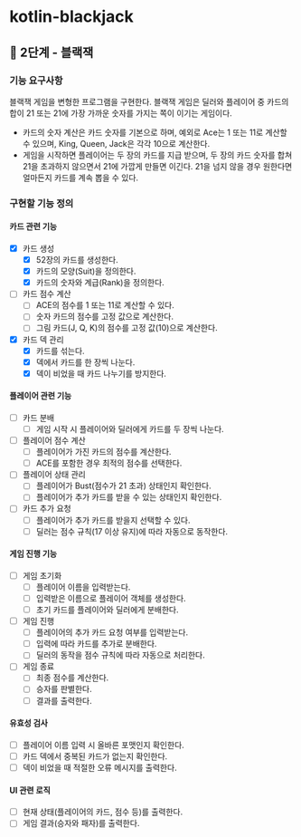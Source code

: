 # kotlin-blackjack
## 🚀 2단계 - 블랙잭
### 기능 요구사항
블랙잭 게임을 변형한 프로그램을 구현한다. 블랙잭 게임은 딜러와 플레이어 중 카드의 합이 21 또는 21에 가장 가까운 숫자를 가지는 쪽이 이기는 게임이다.

- 카드의 숫자 계산은 카드 숫자를 기본으로 하며, 예외로 Ace는 1 또는 11로 계산할 수 있으며, King, Queen, Jack은 각각 10으로 계산한다.
- 게임을 시작하면 플레이어는 두 장의 카드를 지급 받으며, 두 장의 카드 숫자를 합쳐 21을 초과하지 않으면서 21에 가깝게 만들면 이긴다. 21을 넘지 않을 경우 원한다면 얼마든지 카드를 계속 뽑을 수 있다.

### 구현할 기능 정의
#### 카드 관련 기능
- [x] 카드 생성
    - [x] 52장의 카드를 생성한다.
    - [x] 카드의 모양(Suit)을 정의한다.
    - [x] 카드의 숫자와 계급(Rank)을 정의한다.

- [ ] 카드 점수 계산
    - [ ] ACE의 점수를 1 또는 11로 계산할 수 있다.
    - [ ] 숫자 카드의 점수를 고정 값으로 계산한다.
    - [ ] 그림 카드(J, Q, K)의 점수를 고정 값(10)으로 계산한다.

- [x] 카드 덱 관리
    - [x] 카드를 섞는다.
    - [x] 덱에서 카드를 한 장씩 나눈다.
    - [x] 덱이 비었을 때 카드 나누기를 방지한다.

#### 플레이어 관련 기능
- [ ] 카드 분배
    - [ ] 게임 시작 시 플레이어와 딜러에게 카드를 두 장씩 나눈다.

- [ ] 플레이어 점수 계산
    - [ ] 플레이어가 가진 카드의 점수를 계산한다.
    - [ ] ACE를 포함한 경우 최적의 점수를 선택한다.

- [ ] 플레이어 상태 관리
    - [ ] 플레이어가 Bust(점수가 21 초과) 상태인지 확인한다.
    - [ ] 플레이어가 추가 카드를 받을 수 있는 상태인지 확인한다.

- [ ] 카드 추가 요청
    - [ ] 플레이어가 추가 카드를 받을지 선택할 수 있다.
    - [ ] 딜러는 점수 규칙(17 이상 유지)에 따라 자동으로 동작한다.
#### 게임 진행 기능
- [ ] 게임 초기화
    - [ ] 플레이어 이름을 입력받는다.
    - [ ] 입력받은 이름으로 플레이어 객체를 생성한다.
    - [ ] 초기 카드를 플레이어와 딜러에게 분배한다.

- [ ] 게임 진행
    - [ ] 플레이어의 추가 카드 요청 여부를 입력받는다.
    - [ ] 입력에 따라 카드를 추가로 분배한다.
    - [ ] 딜러의 동작을 점수 규칙에 따라 자동으로 처리한다.

- [ ] 게임 종료
    - [ ] 최종 점수를 계산한다.
    - [ ] 승자를 판별한다.
    - [ ] 결과를 출력한다.

#### 유효성 검사
- [ ] 플레이어 이름 입력 시 올바른 포맷인지 확인한다.
- [ ] 카드 덱에서 중복된 카드가 없는지 확인한다.
- [ ] 덱이 비었을 때 적절한 오류 메시지를 출력한다.

#### UI 관련 로직
- [ ] 현재 상태(플레이어의 카드, 점수 등)를 출력한다.
- [ ] 게임 결과(승자와 패자)를 출력한다.
